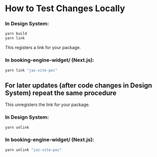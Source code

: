 # How to Test Changes Locally

### In Design System:

```bash
yarn build
yarn link
```

This registers a link for your package.

### In booking-engine-widget/ (Next.js):

```bash
yarn link "jaz-vite-poc"
```

## For later updates (after code changes in Design System) repeat the same procedure

This unregisters the link for your package.

### In Design System:

```bash
yarn unlink
```

### In booking-engine-widget/ (Next.js):

```bash
yarn unlink "jaz-vite-poc"
```